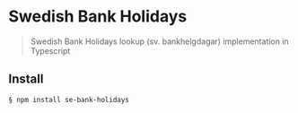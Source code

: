 # Swedish Bank Holidays

> Swedish Bank Holidays lookup (sv. bankhelgdagar) implementation in Typescript

## Install

```bash
§ npm install se-bank-holidays
```
